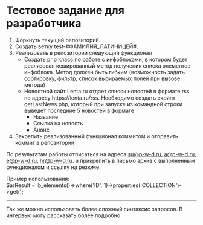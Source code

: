 # Тестовое задание для разработчика
<ol>
	<li>Форкнуть текущий репозиторий.</li>
	<li>Создать ветку test-#ФАМИЛИЯ_ЛАТИНИЦЕЙ#.</li>
	<li>Реализовать в репозитории следующий функционал
		<ul>
			<li>Создать php класс по работе с инфоблоками, в котором будет реализован кешированный метод получения списка элементов инфоблока. Метод должен быть гибким (возможность задать сортировку, фильтр, список выбираемых полей при вызове метода)</li>
			<li>
			Новостной сайт Lenta.ru отдает список новостей в формате rss по адресу https://lenta.ru/rss. Необходимо создать скрипт getLastNews.php, который при запуске из командной строки выведет последние 5 новостей в формате
				<ul>
					<li>
						Название
					</li>
					<li>
						Ссылка на новость
					</li>
					<li>
						Анонс
					</li>
				</ul>
			</li>
		</ul>
	</li>
	<li>
		Закрепить реализованный функционал коммитом и отправить коммит в репозиторий
	</li>
</ol>

По результатам работы отписаться на адреса su@p-w-d.ru, a@p-w-d.ru, e@p-w-d.ru, hr@p-w-d.ru. и прикрепить в письмо архив с выполненным функционалом и ссылку на резюме.

Пример использования:
<br> 
$arResult = ib_elements()->where('ID', 1)->properties('COLLECTION')->get();
<hr>
Так же можно использовать более сложный синтаксис запросов. В интервью могу рассказать более подробно. 
